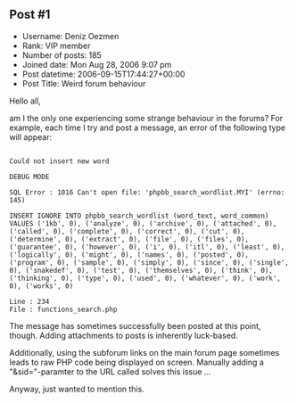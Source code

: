## Post #1
- Username: Deniz Oezmen
- Rank: VIP member
- Number of posts: 185
- Joined date: Mon Aug 28, 2006 9:07 pm
- Post datetime: 2006-09-15T17:44:27+00:00
- Post Title: Weird forum behaviour

Hello all,

am I the only one experiencing some strange behaviour in the forums?
For example, each time I try and post a message, an error of the following type will appear:

```
 
Could not insert new word

DEBUG MODE

SQL Error : 1016 Can't open file: 'phpbb_search_wordlist.MYI' (errno: 145)

INSERT IGNORE INTO phpbb_search_wordlist (word_text, word_common) VALUES ('1kb', 0), ('analyze', 0), ('archive', 0), ('attached', 0), ('called', 0), ('complete', 0), ('correct', 0), ('cut', 0), ('determine', 0), ('extract', 0), ('file', 0), ('files', 0), ('guarantee', 0), ('however', 0), ('i', 0), ('itl', 0), ('least', 0), ('logically', 0), ('might', 0), ('names', 0), ('posted', 0), ('program', 0), ('sample', 0), ('simply', 0), ('since', 0), ('single', 0), ('snakedef', 0), ('test', 0), ('themselves', 0), ('think', 0), ('thinking', 0), ('type', 0), ('used', 0), ('whatever', 0), ('work', 0), ('works', 0)

Line : 234
File : functions_search.php
```


The message has sometimes successfully been posted at this point, though. Adding attachments to posts is inherently luck-based.

Additionally, using the subforum links on the main forum page sometimes leads to raw PHP code being displayed on screen. Manually adding a "&sid=<something>"-paramter to the URL called solves this issue ...

Anyway, just wanted to mention this.
